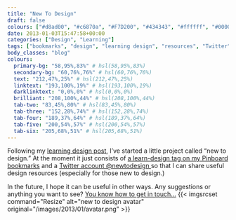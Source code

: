 ```yaml
---
title: "New To Design"
draft: false
colours: ["#d8ad00", "#c6870a", "#F7D200", "#434343", "#ffffff", "#000000", "#FFEA00"]
date: 2013-01-03T15:47:58+00:00
categories: ["Design", "Learning"]
tags: ["bookmarks", "design", "learning design", "resources", "Twitter"]
body_classes: "blog"
colours:
  primary-bg: "58,95%,83%" # hsl(58,95%,83%)
  secondary-bg: "60,76%,76%" # hsl(60,76%,76%)
  text: "212,47%,25%" # hsl(212,47%,25%)
  linktext: "193,100%,19%" # hsl(193,100%,19%)
  darklinktext: "0,0%,0%" # hsl(0,0%,0%)
  brilliant: "208,100%,44%" # hsl(208,100%,44%)
  tab-two: "83,45%,80%" # hsl(83,45%,80%)
  tab-three: "152,28%,74%" # hsl(152,28%,74%)
  tab-four: "189,37%,64%" # hsl(189,37%,64%)
  tab-five: "200,54%,57%" # hsl(200,54%,57%)
  tab-six: "205,68%,51%" # hsl(205,68%,51%)
---
```


Following my [learning design post](/learning-design/ "Learning Design"), I’ve started a little project called “new to design.” At the moment it just consists of [a learn-design tag on my Pinboard bookmarks](https://pinboard.in/u:laurakalbag/t:learn-design/) and a [Twitter account @newtodesign ](http://twitter.com/newtodesign)so that I can share useful design resources (especially for those new to design.)

In the future, I hope it can be useful in other ways. Any suggestions or anything you want to see? [You know how to get in touch…](/contact-me/ "Contact Me")
{{< imgsrcset command="Resize" alt="new to design avatar" original="/images/2013/01/avatar.png" >}}

	